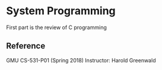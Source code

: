 # System Programming
First part is the review of C programming  

## Reference
GMU CS-531-P01 (Spring 2018) Instructor: Harold Greenwald
